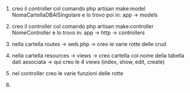 1. creo il controller col comando php artisan make:model NomaCartellaDBAlSingolare e lo trovo poi in: app -> models

2. creo il controller col comando php artisan make:controller NomeController e lo trovo in: app -> http -> controllers 

3. nella cartella routes -> web.php -> creo le varie rotte delle crud

4. nella cartella resources -> views -> creo cartella col nome della tabella dati associata -> quì creo le 4 views (index, show, edit, create)

5. nel controller creo le varie funzioni delle rotte

6. 